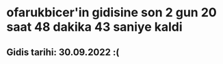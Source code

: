# ofarukbicer'in gidisine son 2 gun 20 saat 48 dakika 43 saniye kaldi

## Gidis tarihi: 30.09.2022 :(